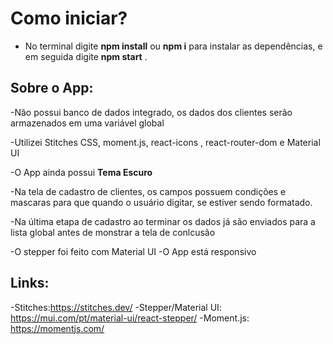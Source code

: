 # Como iniciar?

- No terminal digite **npm install** ou **npm i** para instalar as dependências, e em seguida digite **npm start** .

## Sobre o App:

-Não possui banco de dados integrado, os dados dos clientes serão armazenados em uma variável global

-Utilizei Stitches CSS, moment.js, react-icons , react-router-dom e Material UI

-O App ainda possui **Tema Escuro**

-Na tela de cadastro de clientes, os campos possuem condições e mascaras para que quando o usuário digitar, se estiver sendo formatado.

-Na última etapa de cadastro ao terminar os dados já são enviados para a lista global antes de monstrar a tela de conlcusão

-O stepper foi feito com Material UI
-O App está responsivo

## Links:
-Stitches:https://stitches.dev/
-Stepper/Material UI: https://mui.com/pt/material-ui/react-stepper/
-Moment.js: https://momentjs.com/
